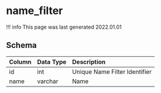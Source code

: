 # name_filter

!!! info
	This page was last generated 2022.01.01

## Schema

| Column | Data Type | Description |
| :--- | :--- | :--- |
| id | int | Unique Name Filter Identifier |
| name | varchar | Name |

